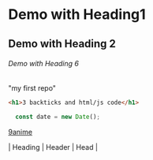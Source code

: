 # Demo with Heading1
## Demo with Heading 2
###### Demo with Heading 6

"my first repo"

```html
<h1>3 backticks and html/js code</h1>
```
```Javascript
  const date = new Date();
```

[9anime](https://9anime.to/home)

| Heading | Header | Head |
